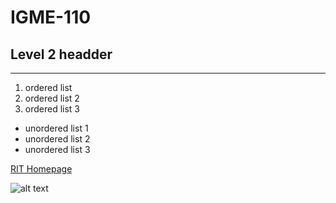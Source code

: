 # IGME-110
## Level 2 headder
---
1. ordered list
2. ordered list 2
3. ordered list 3

- unordered list 1
- unordered list 2
- unordered list 3

[RIT Homepage](https://www.rit.edu/)

![alt text](https://www.google.com/url?sa=i&url=https%3A%2F%2Fwww.kapwing.com%2Fexplore%2Fstaring-avatar-guy-meme-template&psig=AOvVaw0Sr-NKHEajhQOLS7EQdKAB&ust=1758308269046000&source=images&cd=vfe&opi=89978449&ved=0CBYQjRxqFwoTCLjx_Pz-4o8DFQAAAAAdAAAAABAn)

